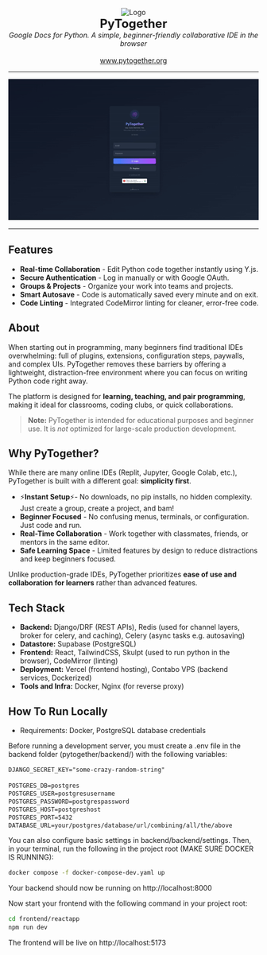 ﻿<p align="center">
  <img src="https://www.pytogether.org/pytog.png" alt="Logo" width="150"><br>
  <strong style="font-size: 24px;">PyTogether</strong><br>
  <em>Google Docs for Python. A simple, beginner-friendly collaborative IDE in the browser</em>
  <br>
  <br>
  <a href="https://www.pytogether.org">www.pytogether.org</a>
</p>

----

<p align="center">
  <img src="docs/demo.gif" alt="Demo" width="600">
</p>

----

## Features
- **Real-time Collaboration** - Edit Python code together instantly using Y.js.  
- **Secure Authentication** - Log in manually or with Google OAuth.  
- **Groups & Projects** - Organize your work into teams and projects.  
- **Smart Autosave** - Code is automatically saved every minute and on exit.  
- **Code Linting** - Integrated CodeMirror linting for cleaner, error-free code.  

## About
When starting out in programming, many beginners find traditional IDEs overwhelming: full of plugins, extensions, configuration steps, paywalls, and complex UIs. PyTogether removes these barriers by offering a lightweight, distraction-free environment where you can focus on writing Python code right away.  

The platform is designed for **learning, teaching, and pair programming**, making it ideal for classrooms, coding clubs, or quick collaborations.  

> **Note:** PyTogether is intended for educational purposes and beginner use. It is *not* optimized for large-scale production development.

## Why PyTogether?  

While there are many online IDEs (Replit, Jupyter, Google Colab, etc.), PyTogether is built with a different goal: **simplicity first**.  

- ⚡**Instant Setup**⚡- No downloads, no pip installs, no hidden complexity. Just create a group, create a project, and bam!
- **Beginner Focused** - No confusing menus, terminals, or configuration. Just code and run.  
- **Real-Time Collaboration** - Work together with classmates, friends, or mentors in the same editor.  
- **Safe Learning Space** - Limited features by design to reduce distractions and keep beginners focused.  

Unlike production-grade IDEs, PyTogether prioritizes **ease of use and collaboration for learners** rather than advanced features.

## Tech Stack
- **Backend:** Django/DRF (REST APIs), Redis (used for channel layers, broker for celery, and caching), Celery (async tasks e.g. autosaving)
- **Datastore:** Supabase (PostgreSQL)
- **Frontend:** React, TailwindCSS, Skulpt (used to run python in the browser), CodeMirror (linting)
- **Deployment:** Vercel (frontend hosting), Contabo VPS (backend services, Dockerized)
- **Tools and Infra:** Docker, Nginx (for reverse proxy)

## How To Run Locally
- Requirements: Docker, PostgreSQL database credentials

Before running a development server, you must create a .env file in the backend folder (pytogether/backend/) with the following variables:

```env
DJANGO_SECRET_KEY="some-crazy-random-string"

POSTGRES_DB=postgres
POSTGRES_USER=postgresusername
POSTGRES_PASSWORD=postgrespassword
POSTGRES_HOST=postgreshost
POSTGRES_PORT=5432
DATABASE_URL=your/postgres/database/url/combining/all/the/above
```
You can also configure basic settings in backend/backend/settings.
Then, in your terminal, run the following in the project root (MAKE SURE DOCKER IS RUNNING):
```bash
docker compose -f docker-compose-dev.yaml up
```
Your backend should now be running on http://localhost:8000

Now start your frontend with the following command in your project root:
```bash
cd frontend/reactapp
npm run dev
```
The frontend will be live on http://localhost:5173



